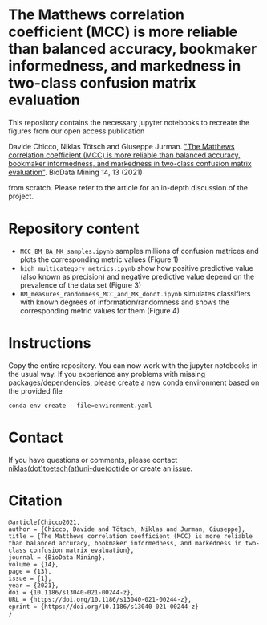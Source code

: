 # The Matthews correlation coefficient (MCC) is more reliable than balanced accuracy, bookmaker informedness, and markedness in two-class confusion matrix evaluation

This repository contains the necessary jupyter notebooks to recreate the figures from our open access publication

Davide Chicco, Niklas Tötsch and Giuseppe Jurman. 
["The Matthews correlation coefficient (MCC) is more reliable than balanced accuracy, bookmaker informedness, and markedness in two-class confusion matrix evaluation"](https://doi.org/10.1186/s13040-021-00244-z). 
BioData Mining 14, 13 (2021)

from scratch.
Please refer to the article for an in-depth discussion of the project.

# Repository content

* `MCC_BM_BA_MK_samples.ipynb` samples millions of confusion matrices and plots the corresponding metric values (Figure 1)
* `high_multicategory_metrics.ipynb` show how positive predictive value (also known as precision) and negative predictive value depend on the prevalence of the data set (Figure 3)
* `BM_measures_randomness_MCC_and_MK_donot.ipynb` simulates classifiers with known degrees of information/randomness and shows the corresponding metric values for them (Figure 4)

# Instructions

Copy the entire repository. 
You can now work with the jupyter notebooks in the usual way.
If you experience any problems with missing packages/dependencies, please create a new conda environment based on the provided file

`conda env create --file=environment.yaml`

# Contact

If you have questions or comments, please contact [niklas(dot)toetsch(at)uni-due(dot)de](mailto:niklas.toetsch@uni-due.de) or create an [issue](https://github.com/niklastoe/MCC_BM_BA_MK/issues).

# Citation


```
@article{Chicco2021,
author = {Chicco, Davide and Tötsch, Niklas and Jurman, Giuseppe},
title = {The Matthews correlation coefficient (MCC) is more reliable than balanced accuracy, bookmaker informedness, and markedness in two-class confusion matrix evaluation},
journal = {BioData Mining},
volume = {14},
page = {13},
issue = {1},
year = {2021},
doi = {10.1186/s13040-021-00244-z},
URL = {https://doi.org/10.1186/s13040-021-00244-z},
eprint = {https://doi.org/10.1186/s13040-021-00244-z}
}
```
